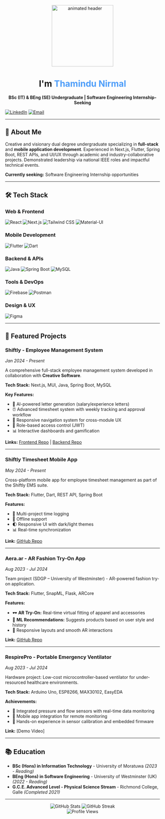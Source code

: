 <div align="center">
  <img src="https://media.giphy.com/media/v1.Y2lkPTc5MGI3NjExOTBhanUyaHIxMmNremR2NjBqaWZlZzJqcmdhdWpqM2F6bmN5ZGY4NCZlcD12MV9naWZzX3NlYXJjaCZjdD1n/GRPy8MKag9U1U88hzY/giphy.gif" width="200px" alt="animated header"/>
  <h1>
    I'm <span style="color:rgb(77, 157, 249); font-weight: bold;">Thamindu Nirmal</span>
  </h1>
  
  <p>
    <strong>BSc (IT) & BEng (SE) Undergraduate | Software Engineering Internship-Seeking</strong>
  </p>
</div>

[![LinkedIn](https://img.shields.io/badge/LinkedIn-0077B5?style=for-the-badge&logo=linkedin&logoColor=white)](https://linkedin.com/in/thamindu-nirmal)
[![Email](https://img.shields.io/badge/Email-D14836?style=for-the-badge&logo=gmail&logoColor=white)](mailto:thamindusrinirmal1@gmail.com)

---

## 🚀 About Me

Creative and visionary dual degree undergraduate specializing in **full-stack** and **mobile application development**. Experienced in Next.js, Flutter, Spring Boot, REST APIs, and UI/UX through academic and industry-collaborative projects. Demonstrated leadership via national IEEE roles and impactful technical events.

**Currently seeking:** Software Engineering Internship opportunities

---

## 🛠️ Tech Stack

### **Web & Frontend**
![React](https://img.shields.io/badge/React-20232A?style=for-the-badge&logo=react&logoColor=61DAFB)
![Next.js](https://img.shields.io/badge/Next.js-000000?style=for-the-badge&logo=next.js&logoColor=white)
![Tailwind CSS](https://img.shields.io/badge/Tailwind_CSS-38B2AC?style=for-the-badge&logo=tailwind-css&logoColor=white)
![Material-UI](https://img.shields.io/badge/Material--UI-0081CB?style=for-the-badge&logo=material-ui&logoColor=white)

### **Mobile Development**
![Flutter](https://img.shields.io/badge/Flutter-02569B?style=for-the-badge&logo=flutter&logoColor=white)
![Dart](https://img.shields.io/badge/Dart-0175C2?style=for-the-badge&logo=dart&logoColor=white)

### **Backend & APIs**
![Java](https://img.shields.io/badge/Java-ED8B00?style=for-the-badge&logo=openjdk&logoColor=white)
![Spring Boot](https://img.shields.io/badge/Spring_Boot-6DB33F?style=for-the-badge&logo=spring-boot&logoColor=white)
![MySQL](https://img.shields.io/badge/MySQL-4479A1?style=for-the-badge&logo=mysql&logoColor=white)

### **Tools & DevOps**
![Firebase](https://img.shields.io/badge/Firebase-FFCA28?style=for-the-badge&logo=firebase&logoColor=black)
![Postman](https://img.shields.io/badge/Postman-FF6C37?style=for-the-badge&logo=postman&logoColor=white)

### **Design & UX**
![Figma](https://img.shields.io/badge/Figma-F24E1E?style=for-the-badge&logo=figma&logoColor=white)

---

## 🎯 Featured Projects

### **Shiftly - Employee Management System**
*Jan 2024 - Present*

A comprehensive full-stack employee management system developed in collaboration with **Creative Software**.

**Tech Stack:** Next.js, MUI, Java, Spring Boot, MySQL

**Key Features:**
- 🤖 AI-powered letter generation (salary/experience letters)
- ⏰ Advanced timesheet system with weekly tracking and approval workflow
- 🎨 Responsive navigation system for cross-module UX
- 🔐 Role-based access control (JWT)
- 📊 Interactive dashboards and gamification

**Links:** [Frontend Repo](https://github.com/LalalnaGurusinghe/Shiftly-EMS-FrontEnd-Creative_software) | [Backend Repo](https://github.com/LalalnaGurusinghe/Shiftly-EMS-Backend-Creative_software)

---

### **Shiftly Timesheet Mobile App**
*May 2024 - Present*

Cross-platform mobile app for employee timesheet management as part of the Shiftly EMS suite.

**Tech Stack:** Flutter, Dart, REST API, Spring Boot

**Features:**
- 📱 Multi-project time logging
- 🔄 Offline support
- 🌓 Responsive UI with dark/light themes
- 📊 Real-time synchronization

**Link:** [GitHub Repo](https://github.com/ThaminduNirmal/Shiftly_Mobile_App)

---

### **Aera.ar - AR Fashion Try-On App**
*Aug 2023 - Jul 2024*

Team project (SDGP – University of Westminster) - AR-powered fashion try-on application.

**Tech Stack:** Flutter, SnapML, Flask, ARCore

**Features:**
- 🕶️ **AR Try-On:** Real-time virtual fitting of apparel and accessories
- 🧠 **ML Recommendations:** Suggests products based on user style and history
- 📱 Responsive layouts and smooth AR interactions

**Link:** [GitHub Repo](https://github.com/Karunasekara2000/Aera)

---

### **RespirePro - Portable Emergency Ventilator**
*Aug 2023 - Jul 2024*

Hardware project: Low-cost microcontroller-based ventilator for under-resourced healthcare environments.

**Tech Stack:** Arduino Uno, ESP8266, MAX30102, EasyEDA

**Achievements:**
- 🔧 Integrated pressure and flow sensors with real-time data monitoring
- 📱 Mobile app integration for remote monitoring
- 🎯 Hands-on experience in sensor calibration and embedded firmware

**Link:** [Demo Video]

---

## 📚 Education

- **BSc (Hons) in Information Technology** - University of Moratuwa *(2023 - Reading)*
- **BEng (Hons) in Software Engineering** - University of Westminster (UK) *(2022 - Reading)*
- **G.C.E. Advanced Level - Physical Science Stream** - Richmond College, Galle *(Completed 2021)*

---

<div align="center">
  <img src="https://github-readme-stats.vercel.app/api?username=ThaminduNirmal&show_icons=true&theme=radical&hide_border=true&bg_color=0d1117&title_color=58a6ff&text_color=c9d1d9&icon_color=58a6ff" alt="GitHub Stats" />
  <img src="https://github-readme-streak-stats.herokuapp.com/?user=ThaminduNirmal&theme=radical&hide_border=true&background=0d1117&stroke=58a6ff&ring=58a6ff&fire=58a6ff&currStreakNum=c9d1d9&sideNums=c9d1d9&currStreakLabel=58a6ff&sideLabels=58a6ff&dates=c9d1d9" alt="GitHub Streak" />
</div>

<div align="center">
  <img src="https://komarev.com/ghpvc/?username=ThaminduNirmal&style=flat-square&color=58a6ff&label=Profile+Views" alt="Profile Views" />
</div>

